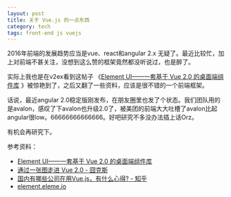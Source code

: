 ```yaml
---
layout: post
title: 关于 Vue.js 的一点东西
category: tech
tags: front-end js vuejs
---
```


2016年前端的发展趋势应当是vue、react和angular 2.x 无疑了。最近比较忙，加上对前端不甚关注，没想到这么赞的框架竟然都没听说过，也是醉了。

实际上我也是在v2ex看到这帖子 《[Element UI——一套基于 Vue 2.0 的桌面端组件库](https://www.v2ex.com/t/308080) 》被惊艳到了，之后又翻了一些资料，应该是很不错的一个前端框架。

话说，最近angular 2.0稳定版刚发布，在朋友圈里也发了个状态。我们团队用的是avalon，感叹了下avalon也升级2.0了，被美团的前端大大吐槽了avalon比起angular很low。66666666666666。好吧研究不多没办法插上话Orz。

有机会再研究下。


参考资料：

* [Element UI——一套基于 Vue 2.0 的桌面端组件库](https://www.v2ex.com/t/308080)
* [通过一张图走进 Vue 2.0 - 囧克斯](http://jiongks.name/blog/a-big-map-to-intro-vue-next/?utm_source=tuicool&utm_medium=referral)
* [国内有哪些公司在用Vue.js，有什么心得? - 知乎](https://www.zhihu.com/question/38213423)
* [element.eleme.io](http://element.eleme.io/)